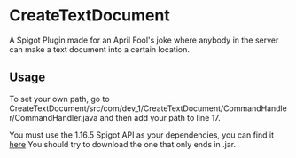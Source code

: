 # CreateTextDocument
A Spigot Plugin made for an April Fool's joke where anybody in the server can make a text document into a certain location.
## Usage
To set your own path, go to CreateTextDocument/src/com/dev_1/CreateTextDocument/CommandHandler/CommandHandler.java and then add your path to line 17.

You must use the 1.16.5 Spigot API as your dependencies, you can find it [here](https://hub.spigotmc.org/nexus/content/repositories/snapshots/org/spigotmc/spigot-api/1.16.5-R0.1-SNAPSHOT/) You should try to download the one that only ends in .jar.

